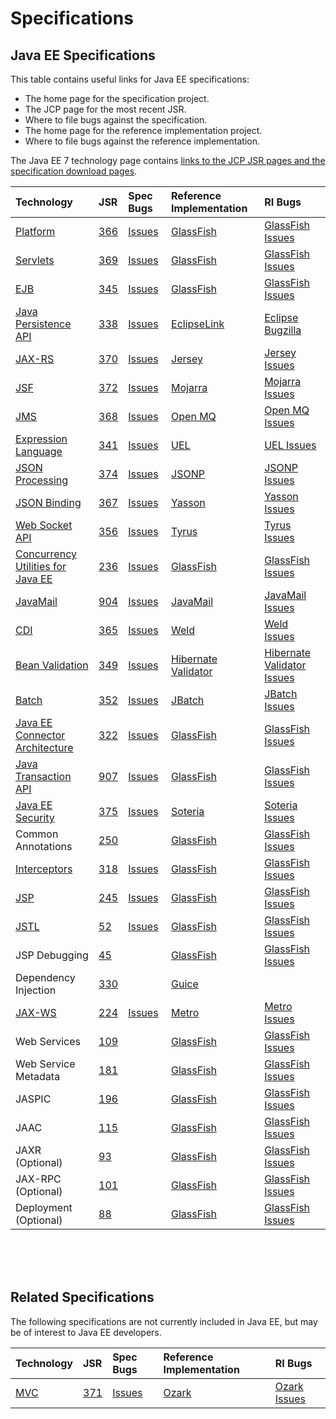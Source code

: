 # Specifications

## Java EE Specifications

This table contains useful links for Java EE specifications:

* The home page for the specification project.
* The JCP page for the most recent JSR.
* Where to file bugs against the specification.
* The home page for the reference implementation project.
* Where to file bugs against the reference implementation.

The Java EE 7 technology page contains
[links to the JCP JSR pages and the specification download pages](http://www.oracle.com/technetwork/java/javaee/tech/index.html).


| Technology | JSR | Spec Bugs | Reference Implementation | RI Bugs |
|:-----------|:----|:----------|:-------------------------|:--------|
| [Platform](https://javaee.github.io/javaee-spec/) | [366](https://jcp.org/en/jsr/detail?id=366) | [Issues](https://github.com/javaee/javaee-spec/issues) | [GlassFish](https://javaee.github.io/glassfish/) | [GlassFish Issues](https://github.com/javaee/glassfish/issues) |
| [Servlets](https://github.com/javaee/servlet-spec) | [369](https://jcp.org/en/jsr/detail?id=369) | [Issues](https://github.com/javaee/servlet-spec/issues) | [GlassFish](https://javaee.github.io/glassfish/) | [GlassFish Issues](https://github.com/javaee/glassfish/issues) |
| [EJB](https://github.com/javaee/ejb-spec) | [345](https://jcp.org/en/jsr/detail?id=345) | [Issues](https://github.com/javaee/ejb-spec/issues) | [GlassFish](https://javaee.github.io/glassfish/) | [GlassFish Issues](https://github.com/javaee/glassfish/issues) |
| [Java Persistence API](https://github.com/javaee/jpa-spec) | [338](https://jcp.org/en/jsr/detail?id=338) | [Issues](https://github.com/javaee/jpa-spec/issues) | [EclipseLink](https://www.eclipse.org/eclipselink/) | [Eclipse Bugzilla](http://wiki.eclipse.org/EclipseLink/Bugs) |
| [JAX-RS](https://github.com/jax-rs) | [370](https://jcp.org/en/jsr/detail?id=370) | [Issues](https://github.com/jax-rs/api/issues) | [Jersey](https://jersey.github.io/) | [Jersey Issues](https://github.com/jersey/jersey/issues) |
| [JSF](https://javaee.github.io/javaserverfaces-spec/) | [372](https://jcp.org/en/jsr/detail?id=372) | [Issues](https://github.com/javaee/javaserverfaces-spec/issues) | [Mojarra](https://github.com/javaserverfaces/mojarra) | [Mojarra Issues](https://github.com/javaserverfaces/mojarra/issues) |
| [JMS](https://javaee.github.io/jms-spec/) | [368](https://jcp.org/en/jsr/detail?id=368) | [Issues](https://github.com/javaee/jms-spec/issues) | [Open MQ](https://javaee.github.io/openmq/) | [Open MQ Issues](https://github.com/javaee/openmq/issues) |
| [Expression Language](https://github.com/javaee/el-spec) | [341](https://jcp.org/en/jsr/detail?id=341) | [Issues](https://github.com/javaee/el-spec/issues) | [UEL](https://javaee.github.io/uel-ri/) | [UEL Issues](https://github.com/javaee/uel-ri/issues) |
| [JSON Processing](https://javaee.github.io/json-processing-spec/) | [374](https://jcp.org/en/jsr/detail?id=374) | [Issues](https://github.com/javaee/json-processing-spec/issues) | [JSONP](https://javaee.github.io/jsonp/) | [JSONP Issues](https://github.com/javaee/jsonp/issues) |
| [JSON Binding](https://javaee.github.io/jsonb-spec/) | [367](https://jcp.org/en/jsr/detail?id=367) | [Issues](https://github.com/javaee/jsonb-spec/issues) | [Yasson](https://projects.eclipse.org/projects/rt.yasson) | [Yasson Issues](https://github.com/eclipse/yasson/issues) |
| [Web Socket API](https://github.com/javaee/websocket-spec) | [356](https://jcp.org/en/jsr/detail?id=356) | [Issues](https://github.com/javaee/websocket-spec/issues) | [Tyrus](https://tyrus-project.github.io/) | [Tyrus Issues](https://github.com/tyrus-project/tyrus/issues) |
| [Concurrency Utilities for Java EE](https://github.com/javaee/concurrency-ee-spec) | [236](https://jcp.org/en/jsr/detail?id=236) | [Issues](https://github.com/javaee/concurrency-ee-spec/issues) | [GlassFish](https://javaee.github.io/glassfish/) | [GlassFish Issues](https://github.com/javaee/glassfish/issues) |
| [JavaMail](https://javaee.github.io/javamail/) | [904](https://jcp.org/en/jsr/detail?id=904) | [Issues](https://github.com/javaee/javamail/issues) | [JavaMail](https://javaee.github.io/javamail/) | [JavaMail Issues](https://github.com/javaee/javamail/issues) |
| [CDI](http://www.cdi-spec.org/) | [365](https://jcp.org/en/jsr/detail?id=365) | [Issues](https://issues.jboss.org/browse/CDI) | [Weld](http://weld.cdi-spec.org/) | [Weld Issues](https://issues.jboss.org/browse/WELD) |
| [Bean Validation](http://beanvalidation.org/) | [349](https://jcp.org/en/jsr/detail?id=349) | [Issues](https://hibernate.onjira.com/browse/BVAL) | [Hibernate Validator](http://hibernate.org/validator/) | [Hibernate Validator Issues](https://hibernate.atlassian.net/browse/HV) |
| [Batch](https://github.com/WASdev/standards.jsr352.jbatch) | [352](https://jcp.org/en/jsr/detail?id=352) | [Issues](https://github.com/WASdev/standards.jsr352.jbatch/issues) | [JBatch](https://github.com/WASdev/standards.jsr352.jbatch) | [JBatch Issues](https://github.com/WASdev/standards.jsr352.jbatch/issues) |
| [Java EE Connector Architecture](https://github.com/javaee/connector-spec) | [322](https://jcp.org/en/jsr/detail?id=322) | [Issues](https://github.com/javaee/connector-spec/issues) | [GlassFish](https://javaee.github.io/glassfish/) | [GlassFish Issues](https://github.com/javaee/glassfish/issues) |
| [Java Transaction API](https://github.com/javaee/jta-spec) | [907](https://jcp.org/en/jsr/detail?id=907) | [Issues](https://github.com/javaee/jta-spec/issues) | [GlassFish](https://javaee.github.io/glassfish/) | [GlassFish Issues](https://github.com/javaee/glassfish/issues) |
| [Java EE Security](https://javaee.github.io/security-spec/) | [375](https://jcp.org/en/jsr/detail?id=375) | [Issues](https://github.com/javaee/security-spec/issues) | [Soteria](https://github.com/javaee-security-spec/soteria) | [Soteria Issues](https://github.com/javaee-security-spec/soteria/issues) |
| Common Annotations | [250](https://jcp.org/en/jsr/detail?id=250) | | [GlassFish](https://javaee.github.io/glassfish/) | [GlassFish Issues](https://github.com/javaee/glassfish/issues) |
| [Interceptors](https://github.com/javaee/interceptors-spec) | [318](https://jcp.org/en/jsr/detail?id=318) | [Issues](https://github.com/javaee/interceptors-spec/issues) | [GlassFish](https://javaee.github.io/glassfish/) | [GlassFish Issues](https://github.com/javaee/glassfish/issues) |
| [JSP](https://javaee.github.io/javaee-jsp-api/) | [245](https://jcp.org/en/jsr/detail?id=245) | [Issues](https://github.com/javaee/javaee-jsp-api/issues) | [GlassFish](https://javaee.github.io/glassfish/) | [GlassFish Issues](https://github.com/javaee/glassfish/issues) |
| [JSTL](https://javaee.github.io/jstl-api/) | [52](https://jcp.org/en/jsr/detail?id=52) | [Issues](https://github.com/javaee/jstl-api/issues) | [GlassFish](https://javaee.github.io/glassfish/) | [GlassFish Issues](https://github.com/javaee/glassfish/issues) |
| JSP Debugging | [45](https://jcp.org/en/jsr/detail?id=45) | | [GlassFish](https://javaee.github.io/glassfish/) | [GlassFish Issues](https://github.com/javaee/glassfish/issues) |
| Dependency Injection | [330](https://jcp.org/en/jsr/detail?id=330) | | [Guice](https://github.com/google/guice) | |
| [JAX-WS](https://github.com/javaee/jax-ws-spec) | [224](https://jcp.org/en/jsr/detail?id=224) | [Issues](https://github.com/javaee/jax-ws-spec/issues) | [Metro](https://github.com/javaee/metro-jax-ws) | [Metro Issues](https://github.com/javaee/metro-jax-ws/issues) |
| Web Services | [109](https://jcp.org/en/jsr/detail?id=109) | | [GlassFish](https://javaee.github.io/glassfish/) | [GlassFish Issues](https://github.com/javaee/glassfish/issues) |
| Web Service Metadata | [181](https://jcp.org/en/jsr/detail?id=181) | | [GlassFish](https://javaee.github.io/glassfish/) | [GlassFish Issues](https://github.com/javaee/glassfish/issues) |
| JASPIC | [196](https://jcp.org/en/jsr/detail?id=196) | | [GlassFish](https://javaee.github.io/glassfish/) | [GlassFish Issues](https://github.com/javaee/glassfish/issues) |
| JAAC | [115](https://jcp.org/en/jsr/detail?id=115) | | [GlassFish](https://javaee.github.io/glassfish/) | [GlassFish Issues](https://github.com/javaee/glassfish/issues) |
| JAXR (Optional) | [93](https://jcp.org/en/jsr/detail?id=93) | | [GlassFish](https://javaee.github.io/glassfish/) | [GlassFish Issues](https://github.com/javaee/glassfish/issues) |
| JAX-RPC (Optional) | [101](https://jcp.org/en/jsr/detail?id=101) | | [GlassFish](https://javaee.github.io/glassfish/) | [GlassFish Issues](https://github.com/javaee/glassfish/issues) |
| Deployment (Optional) | [88](https://jcp.org/en/jsr/detail?id=88) | | [GlassFish](https://javaee.github.io/glassfish/) | [GlassFish Issues](https://github.com/javaee/glassfish/issues) |

<br/>
<br/>
<br/>

## Related Specifications

The following specifications are not currently included in Java EE, but may be
of interest to Java EE developers.

| Technology | JSR | Spec Bugs | Reference Implementation | RI Bugs |
|:-----------|:----|:----------|:-------------------------|:--------|
| [MVC](https://www.mvc-spec.org/) | [371](https://jcp.org/en/jsr/detail?id=371) | [Issues](https://github.com/mvc-spec/mvc-spec/issues) | [Ozark](https://github.com/mvc-spec/ozark) | [Ozark Issues](https://github.com/mvc-spec/ozark/issues) |
